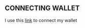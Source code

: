## CONNECTING WALLET
I use this [link](https://github.com/solana-labs/wallet-adapter) to connect my wallet  